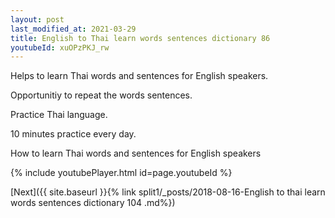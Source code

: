```yaml
---
layout: post
last_modified_at: 2021-03-29
title: English to Thai learn words sentences dictionary 86 
youtubeId: xuOPzPKJ_rw
---
```

 
 
Helps to learn Thai words and sentences for English speakers.

Opportunitiy to repeat the words sentences. 

Practice Thai language. 
 
10 minutes practice every day. 
 
How to learn Thai words and sentences for English speakers 
 
{% include youtubePlayer.html id=page.youtubeId %}
 
 
[Next]({{ site.baseurl }}{% link  split1/_posts/2018-08-16-English to thai learn words sentences dictionary 104 .md%})
 
